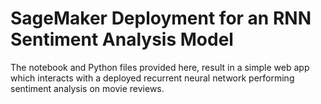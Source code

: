 # SageMaker Deployment for an RNN Sentiment Analysis Model 

The notebook and Python files provided here, result in a simple web app which interacts with a deployed recurrent neural network performing sentiment analysis on movie reviews. 

